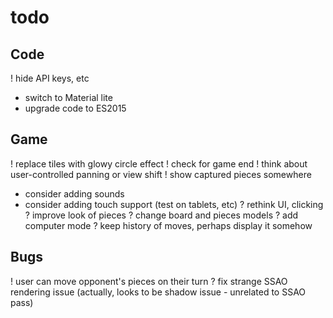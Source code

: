 # todo

## Code
! hide API keys, etc
- switch to Material lite
- upgrade code to ES2015

## Game
! replace tiles with glowy circle effect
! check for game end
! think about user-controlled panning or view shift
! show captured pieces somewhere
- consider adding sounds
- consider adding touch support (test on tablets, etc)
? rethink UI, clicking
? improve look of pieces
? change board and pieces models
? add computer mode
? keep history of moves, perhaps display it somehow

## Bugs
! user can move opponent's pieces on their turn
? fix strange SSAO rendering issue (actually, looks to be shadow issue - unrelated to SSAO pass)
